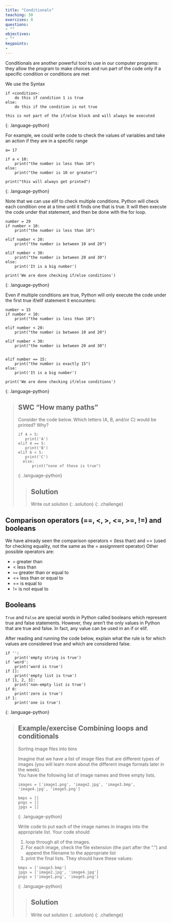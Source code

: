 ```yaml
---
title: "Conditionals"
teaching: 30
exercises: 0
questions:
- ""
objectives:
- ""
keypoints:
- 
---
```


Conditionals are another powerful tool to use in our computer programs: they allow the program to make choices and run part of the code only if a specific condition or conditions are met

We use the Syntax
~~~
if <condition>:
	do this if condition 1 is true
else:
	do this if the condition is not true
		
this is not part of the if/else block and will always be executed
~~~
{: .language-python}

For example, we could write code to check the values of variables and take an action if they are in a specific range
~~~
a= 17

if a < 10:
	print("the number is less than 10")
else:
	print("the number is 10 or greater")

print("this will always get printed")
~~~
{: .language-python}

Note that we can use elif to check multiple conditions.  Python will check each condition one at a time until it finds one that is true.  It will then execute the code under that statement, and then be done with the for loop.
~~~
number = 29
if number < 10:
	print("the number is less than 10")

elif number < 20:
	print("the number is between 10 and 20")

elif number < 30:
	print("the number is between 20 and 30")
else:
	print('It is a big number')
    
print('We are done checking if/else conditions')
~~~
{: .language-python}

Even if multiple conditions are true, Python will only execute the code under the first true if/elif statement it encounters:
~~~
number = 15
if number < 10:
	print("the number is less than 10")

elif number < 20:
	print("the number is between 10 and 20")

elif number < 30:
	print("the number is between 20 and 30")


elif number == 15:
	print("the number is exactly 15")
else:
	print('It is a big number')
    
print('We are done checking if/else conditions')
~~~
{: .language-python}

> ## SWC “How many paths”
> Consider the code below.  Which letters (A, B, and/or C) would be printed?  Why?
> ~~~
> if 4 > 5:
>    print('A')
> elif 4 == 5:
>    print('B')
> elif 6 < 5:
>    print('C')
>	else:
>	    print("none of these is true")
> ~~~
> {: .language-python}
> > ## Solution
> > Write out solution
> {: .solution}
{: .challenge}

## Comparison operators (==, <, >, <=, >=, !=) and booleans
We have already seen the comparison operators < (less than) and == (used for checking equality, not the same as the = assignment operator)
Other possible operators are:
+ `>` greater than
+ < less than
+ `>=` greater than or equal to
+ <= less than or equal to
+ == is equal to
+ != is not equal to

## Booleans
`True` and `False` are special words in Python called booleans which represent true and false statements. However, they aren’t the only values in Python that are true and false. In fact, any value can be used in an if or elif.

After reading and running the code below, explain what the rule is for which values are considered true and which are considered false.
~~~
if '':
    print('empty string is true')
if 'word':
    print('word is true')
if []:
    print('empty list is true')
if [1, 2, 3]:
    print('non-empty list is true')
if 0:
    print('zero is true')
if 1:
    print('one is true')
 ~~~
{: .language-python}
 
> ## Example/exercise Combining loops and conditionals
> Sorting image files into bins
> 
> Imagine that we have a list of image files that are different types of images (you will learn more about the different image formats later in the week).  
> You have the following list of image names and three empty lists.
> ~~~
> images = ['image1.png', 'image2.jpg', 'image3.bmp', 'image4.jpg', 'image5.png']
>
> bmps = []
> pngs = []
> jpgs = []
> ~~~
> {: .language-python}
>
> Write code to put each of the image names in images into the appropriate list.  Your code should 
> 1) loop through all of the images.
> 2) For each image, check the file extension (the part after the “.”) and append the filename to the appropriate list
> 3) print the final lists.  They should have these values:
> ~~~
> bmps = ['image3.bmp']
> jpgs = ['image2.jpg', 'image4.jpg']
> pngs = ['image1.png', 'image5.png']
> ~~~
> {: .language-python}
> > ## Solution
> > Write out solution
> {: .solution}
{: .challenge}

